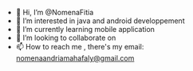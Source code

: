 - 👋 Hi, I’m @NomenaFitia
- 👀 I’m interested in java and android developpement
- 🌱 I’m currently learning mobile application
- 💞️ I’m looking to collaborate on 
- 📫 How to reach me , there's my email: nomenaandriamahafaly@gmail.com

<!---
NomenaFitia/NomenaFitia is a ✨ special ✨ repository because its `README.md` (this file) appears on your GitHub profile.
You can click the Preview link to take a look at your changes.
--->
